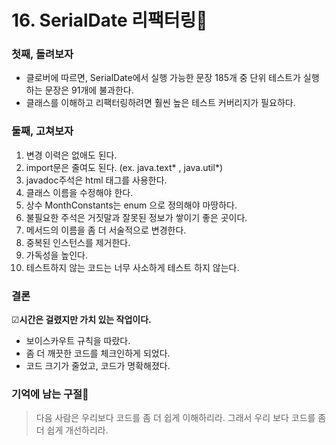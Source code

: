 # 16. SerialDate 리팩터링🎪

### 첫째, 돌려보자

- 클로버에 따르면, SerialDate에서 실행 가능한 문장 185개 중 단위 테스트가 실행하는 문장은 91개에 불과한다.
- 클래스를 이해하고 리팩터링하려면 훨씬 높은 테스트 커버리지가 필요하다.

### 둘째, 고쳐보자

1. 변경 이력은 없애도 된다.
2. import문은 줄여도 된다. (ex. java.text* , java.util*) 
3. javadoc주석은 html 태그를 사용한다. 
4. 클래스 이름을 수정해야 한다.
5. 상수 MonthConstants는 enum 으로 정의해야 마땅하다.
6. 불필요한 주석은 거짓말과 잘못된 정보가 쌓이기 좋은 곳이다.
7. 메서드의 이름을 좀 더 서술적으로 변경한다.
8. 중복된 인스턴스를 제거한다.
9. 가독성을 높인다.
10. 테스트하지 않는 코드는 너무 사소하게 테스트 하지 않는다.

### 결론

☑**시간은 걸렸지만 가치 있는 작업이다.**

- 보이스카우트 규칙을 따랐다.
- 좀 더 깨끗한 코드를 체크인하게 되었다.
- 코드 크기가 줄었고, 코드가 명확해졌다.

### 기억에 남는 구절📖

> 다음 사람은 우리보다 코드를 좀 더 쉽게 이해하리라. 그래서 우리 보다 코드를 좀 더 쉽게 개선하리라.
